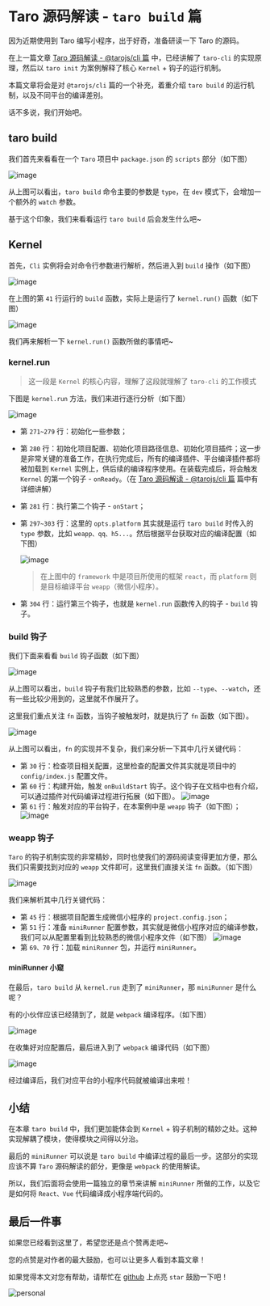 # Taro 源码解读 - `taro build` 篇

因为近期使用到 Taro 编写小程序，出于好奇，准备研读一下 Taro 的源码。

在上一篇文章 [Taro 源码解读 - @tarojs/cli 篇](https://github.com/a1029563229/Blogs/tree/master/Source-Code/taro/2.md) 中，已经讲解了 `taro-cli` 的实现原理，然后以 `taro init` 为案例解释了核心 `Kernel` + 钩子的运行机制。

本篇文章将会是对 `@tarojs/cli` 篇的一个补充，着重介绍 `taro build` 的运行机制，以及不同平台的编译差别。

话不多说，我们开始吧。

## taro build

我们首先来看看在一个 `Taro` 项目中 `package.json` 的 `scripts` 部分（如下图）

![image](http://shadows-mall.oss-cn-shenzhen.aliyuncs.com/images/assets/taro/47.jpg)

从上图可以看出，`taro build` 命令主要的参数是 `type`，在 `dev` 模式下，会增加一个额外的 `watch` 参数。

基于这个印象，我们来看看运行 `taro build` 后会发生什么吧~

## Kernel

首先，`Cli` 实例将会对命令行参数进行解析，然后进入到 `build` 操作（如下图）

![image](http://shadows-mall.oss-cn-shenzhen.aliyuncs.com/images/assets/taro/49.jpg)

在上图的第 `41` 行运行的 `build` 函数，实际上是运行了 `kernel.run()` 函数（如下图）

![image](http://shadows-mall.oss-cn-shenzhen.aliyuncs.com/images/assets/taro/50.jpg)

我们再来解析一下 `kernel.run()` 函数所做的事情吧~

### kernel.run

> 这一段是 `Kernel` 的核心内容，理解了这段就理解了 `taro-cli` 的工作模式

下图是 `kernel.run` 方法，我们来进行逐行分析（如下图）

![image](http://shadows-mall.oss-cn-shenzhen.aliyuncs.com/images/assets/taro/51.jpg)

- 第 `271~279` 行：初始化一些参数；
- 第 `280` 行：初始化项目配置、初始化项目路径信息、初始化项目插件；这一步是非常关键的准备工作，在执行完成后，所有的编译插件、平台编译插件都将被加载到 `Kernel` 实例上，供后续的编译程序使用。在装载完成后，将会触发 `Kernel` 的第一个钩子 - `onReady`。（在 [Taro 源码解读 - @tarojs/cli 篇](https://github.com/a1029563229/Blogs/tree/master/Source-Code/taro/2.md) 篇中有详细讲解）
- 第 `281` 行：执行第二个钩子 - `onStart`；
- 第 `297~303` 行：这里的 `opts.platform` 其实就是运行 `taro build` 时传入的 `type` 参数，比如 `weapp、qq、h5...`。然后根据平台获取对应的编译配置（如下图）

  ![image](http://shadows-mall.oss-cn-shenzhen.aliyuncs.com/images/assets/taro/52.jpg)

  > 在上图中的 `framework` 中是项目所使用的框架 `react`，而 `platform` 则是目标编译平台 `weapp`（微信小程序）。

- 第 `304` 行：运行第三个钩子，也就是 `kernel.run` 函数传入的钩子 - `build` 钩子。

### build 钩子

我们下面来看看 `build` 钩子函数（如下图）

![image](http://shadows-mall.oss-cn-shenzhen.aliyuncs.com/images/assets/taro/53.jpg)

从上图可以看出，`build` 钩子有我们比较熟悉的参数，比如 `--type`、`--watch`，还有一些比较少用到的，这里就不作展开了。

这里我们重点关注 `fn` 函数，当钩子被触发时，就是执行了 `fn` 函数（如下图）。

![image](http://shadows-mall.oss-cn-shenzhen.aliyuncs.com/images/assets/taro/54.jpg)

从上图可以看出，`fn` 的实现并不复杂，我们来分析一下其中几行关键代码：

- 第 `30` 行：检查项目相关配置，这里检查的配置文件其实就是项目中的 `config/index.js` 配置文件。
- 第 `60` 行：构建开始，触发 `onBuildStart` 钩子。这个钩子在文档中也有介绍，可以通过插件对代码编译过程进行拓展（如下图）。
  ![image](http://shadows-mall.oss-cn-shenzhen.aliyuncs.com/images/assets/taro/55.jpg)
- 第 `61` 行：触发对应的平台钩子，在本案例中是 `weapp` 钩子（如下图）；
  ![image](http://shadows-mall.oss-cn-shenzhen.aliyuncs.com/images/assets/taro/56.jpg)

### weapp 钩子

`Taro` 的钩子机制实现的非常精妙，同时也使我们的源码阅读变得更加方便，那么我们只需要找到对应的 `weapp` 文件即可，这里我们直接关注 `fn` 函数。（如下图）

![image](http://shadows-mall.oss-cn-shenzhen.aliyuncs.com/images/assets/taro/57.jpg)

我们来解析其中几行关键代码：

- 第 `45` 行：根据项目配置生成微信小程序的 `project.config.json`；
- 第 `51` 行：准备 `miniRunner` 配置参数，其实就是微信小程序对应的编译参数，我们可以从配置里看到比较熟悉的微信小程序文件（如下图）
  ![image](http://shadows-mall.oss-cn-shenzhen.aliyuncs.com/images/assets/taro/58.jpg)
- 第 `69、70` 行：加载 `miniRunner` 包，并运行 `miniRunner`。

#### miniRunner 小窥

在最后，`taro build` 从 `kernel.run` 走到了 `miniRunner`，那 `miniRunner` 是什么呢？

有的小伙伴应该已经猜到了，就是 `webpack` 编译程序。（如下图）

![image](http://shadows-mall.oss-cn-shenzhen.aliyuncs.com/images/assets/taro/59.jpg)

在收集好对应配置后，最后进入到了 `webpack` 编译代码（如下图）

![image](http://shadows-mall.oss-cn-shenzhen.aliyuncs.com/images/assets/taro/60.jpg)

经过编译后，我们对应平台的小程序代码就被编译出来啦！

## 小结

在本章 `taro build` 中，我们更加能体会到 `Kernel` + 钩子机制的精妙之处。这种实现解耦了模块，使得模块之间得以分治。

最后的 `miniRunner` 可以说是 `taro build` 中编译过程的最后一步。这部分的实现应该不算 `Taro` 源码解读的部分，更像是 `webpack` 的使用解读。

所以，我们后面将会使用一篇独立的章节来讲解 `miniRunner` 所做的工作，以及它是如何将 `React、Vue` 代码编译成小程序端代码的。

## 最后一件事

如果您已经看到这里了，希望您还是点个赞再走吧~

您的点赞是对作者的最大鼓励，也可以让更多人看到本篇文章！

如果觉得本文对您有帮助，请帮忙在 [github](https://github.com/a1029563229/Blogs) 上点亮 `star` 鼓励一下吧！

![personal](http://shadows-mall.oss-cn-shenzhen.aliyuncs.com/images/blogs/other/6.png)
